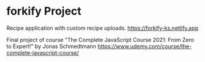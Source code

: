 # forkify Project

Recipe application with custom recipe uploads.
https://forkify-ks.netlify.app

Final project of course "The Complete JavaScript Course 2021: From Zero to Expert!" by Jonas Schmedtmann
https://www.udemy.com/course/the-complete-javascript-course/
